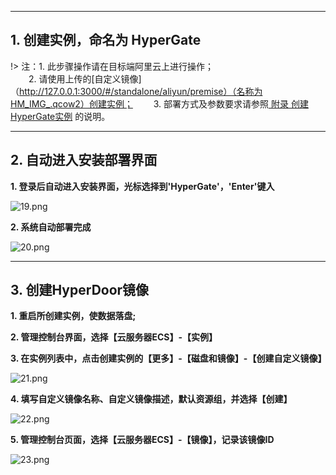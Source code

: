 

---
## 1. 创建实例，命名为 HyperGate

!> 注：1. 此步骤操作请在目标端阿里云上进行操作；</br>
 &ensp; &ensp; &ensp;2. 请使用上传的[自定义镜像]（http://127.0.0.1:3000/#/standalone/aliyun/premise）（名称为HM_IMG_.qcow2）创建实例；
 &ensp; &ensp; &ensp;3. 部署方式及参数要求请参照[ 附录 创建HyperGate实例](https://pubs.vmware.com/vsphere-50/index.jsp?topic=%2Fcom.vmware.vsphere.vm_admin.doc_50%2FGUID-6C847F77-8CB2-4187-BD7F-E7D3D5BD897B.html) 的说明。
 

---

## 2. 自动进入安装部署界面

**1. 登录后自动进入安装界面，光标选择到'HyperGate'，'Enter'键入**

![19.png](https://oneprocloud.oss-cn-beijing.aliyuncs.com/_images/standalone/aliyun/19.png" ':size=70%')

**2. 系统自动部署完成**

![20.png](https://oneprocloud.oss-cn-beijing.aliyuncs.com/_images/standalone/aliyun/20.png" ':size=70%')

---

## 3. 创建HyperDoor镜像

**1. 重启所创建实例，使数据落盘;**

**2. 管理控制台界面，选择【云服务器ECS】-【实例】**

**3. 在实例列表中，点击创建实例的【更多】-【磁盘和镜像】-【创建自定义镜像】**

![21.png](https://oneprocloud.oss-cn-beijing.aliyuncs.com/_images/standalone/aliyun/21.png" ':size=90%')

**4. 填写自定义镜像名称、自定义镜像描述，默认资源组，并选择【创建】**

![22.png](https://oneprocloud.oss-cn-beijing.aliyuncs.com/_images/standalone/aliyun/22.png" ':size=60%')

**5. 管理控制台页面，选择【云服务器ECS】-【镜像】，记录该镜像ID**

![23.png](https://oneprocloud.oss-cn-beijing.aliyuncs.com/_images/standalone/aliyun/23.png" ':size=90%')
